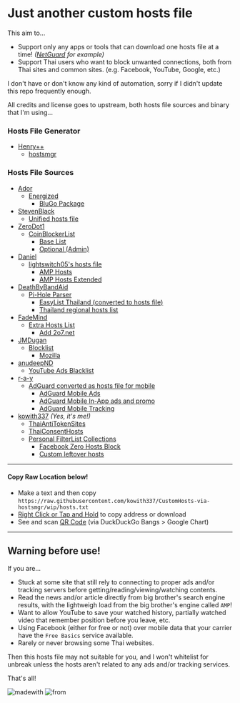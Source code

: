 # Just another custom hosts file
This aim to...
- Support only any apps or tools that can download one hosts file at a time! _([NetGuard](https://github.com/M66B/NetGuard) for example)_
- Support Thai users who want to block unwanted connections, both from Thai sites and common sites. (e.g. Facebook, YouTube, Google, etc.)

I don't have or don't know any kind of automation, sorry if I didn't update this repo frequently enough.

All credits and license goes to upstream, both hosts file sources and binary that I'm using...

### Hosts File Generator
- [Henry++](https://github.com/henrypp)
  - [hostsmgr](https://github.com/henrypp/hostsmgr)

### Hosts File Sources
- [Ador](https://github.com/AdroitAdorKhan)
  - [Energized](https://github.com/EnergizedProtection/block)
    - [BluGo Package](https://github.com/EnergizedProtection/block/tree/master/bluGo)
- [StevenBlack](https://github.com/StevenBlack)
  - [Unified hosts file](https://github.com/StevenBlack/hosts)
- [ZeroDot1](https://gitlab.com/ZeroDot1)
  - [CoinBlockerList](https://gitlab.com/ZeroDot1/CoinBlockerLists)
    - [Base List](https://gitlab.com/ZeroDot1/CoinBlockerLists/blob/master/list.txt)
    - [Optional (Admin)](https://gitlab.com/ZeroDot1/CoinBlockerLists/blob/master/list_optional.txt)
- [Daniel](https://github.com/lightswitch05)
  - [lightswitch05's hosts file](https://github.com/lightswitch05/hosts)
    - [AMP Hosts](https://github.com/lightswitch05/hosts/tree/master/amp-hosts.txt)
	- [AMP Hosts Extended](https://github.com/lightswitch05/hosts/tree/master/amp-hosts-extended.txt)
- [DeathByBandAid](https://github.com/deathbybandaid)
  - [Pi-Hole Parser](https://github.com/deathbybandaid/piholeparser)
    - [EasyList Thailand (converted to hosts file)](https://github.com/deathbybandaid/piholeparser/tree/master/Subscribable-Lists/ParsedBlacklists/EasyList-Thailand.txt)
	- [Thailand regional hosts list](https://github.com/deathbybandaid/piholeparser/tree/master/Subscribable-Lists/CountryCodesLists/Thailand.txt)
- [FadeMind](https://github.com/FadeMind)
  - [Extra Hosts List](https://github.com/FadeMind/hosts.extras)
    - [Add 2o7.net](https://github.com/FadeMind/hosts.extras/tree/master/add.2o7Net/hosts)
- [JMDugan](https://github.com/jmdugan)
  - [Blocklist](https://github.com/jmdugan/blocklists)
    - [Mozilla](https://github.com/jmdugan/blocklists/tree/master/corporations/mozilla/all.txt)
- [anudeepND](https://github.com/anudeepND)
  - [YouTube Ads Blacklist](https://github.com/anudeepND/youtubeadsblacklist)
- [r-a-y](https://github.com/r-a-y)
  - [AdGuard converted as hosts file for mobile](https://github.com/r-a-y/mobile-hosts)
	- [AdGuard Mobile Ads](https://github.com/r-a-y/mobile-hosts/tree/master/AdguardMobileAds.txt)
    - [AdGuard Mobile In-App ads and promo](https://github.com/r-a-y/mobile-hosts/tree/master/AdguardApps.txt)
	- [AdGuard Mobile Tracking](https://github.com/r-a-y/mobile-hosts/tree/master/AdguardMobileSpyware.txt)
- [kowith337](https://github.com/kowith337) _(Yes, it's me!)_
  - [ThaiAntiTokenSites](https://github.com/kowith337/ThaiAntiTokenSites)
  - [ThaiConsentHosts](https://github.com/kowith337/ThaiConsentHosts)
  - [Personal FilterList Collections](https://github.com/kowith337/PersonalFilterListCollection)
    - [Facebook Zero Hosts Block](https://github.com/kowith337/PersonalFilterListCollection/tree/master/hosts/static/hosts_facebook0_noregionsv.txt)
    - [Custom leftover hosts](https://github.com/kowith337/PersonalFilterListCollection/tree/master/hosts/hosts_leftover.txt)

- - - - -

#### Copy Raw Location below!
- Make a text and then copy `https://raw.githubusercontent.com/kowith337/CustomHosts-via-hostsmgr/wip/hosts.txt`
- [Right Click or Tap and Hold](https://raw.githubusercontent.com/kowith337/CustomHosts-via-hostsmgr/wip/hosts.txt) to copy address or download
- See and scan [QR Code](https://duckduckgo.com/?q=!qr+https%3A%2F%2Fraw.githubusercontent.com%2Fkowith337%2FCustomHosts-via-hostsmgr%2Fwip%2Fhosts.txt) (via DuckDuckGo Bangs \> Google Chart)

- - - - -
## Warning before use!
If you are...
- Stuck at some site that still rely to connecting to proper ads and/or tracking servers before getting/reading/viewing/watching contents.
- Read the news and/or article directly from big brother's search engine results, with the lightweigh load from the big brother's engine called `AMP`!
- Want to allow YouTube to save your watched history, partially watched video that remember position before you leave, etc.
- Using Facebook (either for free or not) over mobile data that your carrier have the `Free Basics` service available.
- Rarely or never browsing some Thai websites.

Then this hosts file may not suitable for you, and I won't whitelist for unbreak unless the hosts aren't related to any ads and/or tracking services.

That's all!

![madewith](https://img.shields.io/badge/Made%20with-Rants-crimson.svg?style=popout-square) ![from](http://img.shields.io/badge/From-Nonthaburi-0376ea.svg?style=popout-square)
